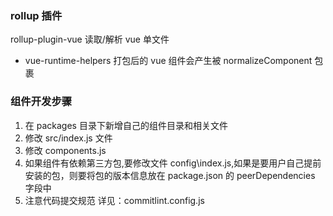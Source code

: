 ### rollup 插件

rollup-plugin-vue 读取/解析 vue 单文件

- vue-runtime-helpers 打包后的 vue 组件会产生被 normalizeComponent 包裹

### 组件开发步骤

1. 在 packages 目录下新增自己的组件目录和相关文件
2. 修改 src/index.js 文件
3. 修改 components.js
4. 如果组件有依赖第三方包,要修改文件 config\index.js,如果是要用户自己提前安装的包，则要将包的版本信息放在 package.json 的 peerDependencies 字段中
5. 注意代码提交规范 详见：commitlint.config.js
